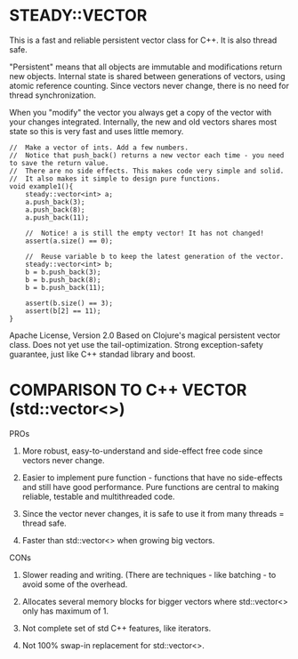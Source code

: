# STEADY::VECTOR<T>
This is a fast and reliable persistent vector class for C++. It is also thread safe.

"Persistent" means that all objects are immutable and modifications return new objects. Internal state is shared
between generations of vectors, using atomic reference counting. Since vectors never change, there is no need
for thread synchronization.


When you "modify" the vector you always get a copy of the vector with your changes integrated.
Internally, the new and old vectors shares most state so this is very fast and uses little memory.

	//	Make a vector of ints. Add a few numbers.
	//	Notice that push_back() returns a new vector each time - you need to save the return value.
	//	There are no side effects. This makes code very simple and solid.
	//	It also makes it simple to design pure functions.
	void example1(){
		steady::vector<int> a;
		a.push_back(3);
		a.push_back(8);
		a.push_back(11);

		//	Notice! a is still the empty vector! It has not changed!
		assert(a.size() == 0);

		//	Reuse variable b to keep the latest generation of the vector.
		steady::vector<int> b;
		b = b.push_back(3);
		b = b.push_back(8);
		b = b.push_back(11);

		assert(b.size() == 3);
		assert(b[2] == 11);
	}


Apache License, Version 2.0
Based on Clojure's magical persistent vector class. Does not yet use the tail-optimization.
Strong exception-safety guarantee, just like C++ standad library and boost.


# COMPARISON TO C++ VECTOR (std::vector<>)

PROs

1) More robust, easy-to-understand and side-effect free code since vectors never change.

2) Easier to implement pure function - functions that have no side-effects and still have good performance.
	Pure functions are central to making reliable, testable and multithreaded code.

3) Since the vector never changes, it is safe to use it from many threads = thread safe.

4) Faster than std::vector<> when growing big vectors.


CONs

1) Slower reading and writing. (There are techniques - like batching - to avoid some of the overhead.

2) Allocates several memory blocks for bigger vectors where std::vector<> only has maximum of 1.

3) Not complete set of std C++ features, like iterators.

4) Not 100% swap-in replacement for std::vector<>.
